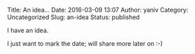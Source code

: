 Title: An idea...
Date: 2016-03-09 13:07
Author: yaniv
Category: Uncategorized
Slug: an-idea
Status: published

I have an idea.

I just want to mark the date; will share more later on :-)

